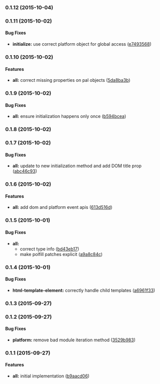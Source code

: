 ### 0.1.12 (2015-10-04)


### 0.1.11 (2015-10-02)


#### Bug Fixes

* **initialize:** use correct platform object for global access ([e7493568](http://github.com/aurelia/pal-browser/commit/e7493568e39c253e177d5dac9a36c62eda6a251c))


### 0.1.10 (2015-10-02)


#### Features

* **all:** correct missing properties on pal objects ([5da8ba3b](http://github.com/aurelia/pal-browser/commit/5da8ba3bded4aa9021bc5b5feaea3070933a7acb))


### 0.1.9 (2015-10-02)


#### Bug Fixes

* **all:** ensure initialization happens only once ([b594bcea](http://github.com/aurelia/pal-browser/commit/b594bcea7d26930cb8bf3459344602b060ea4379))


### 0.1.8 (2015-10-02)


### 0.1.7 (2015-10-02)


#### Bug Fixes

* **all:** update to new initialization method and add DOM title prop ([abc46c93](http://github.com/aurelia/pal-browser/commit/abc46c93d7cf750ec2d05d142373c8dcede6db90))


### 0.1.6 (2015-10-02)


#### Features

* **all:** add dom and platform event apis ([613d516d](http://github.com/aurelia/pal-browser/commit/613d516d1fde0e193a2387134d1f1f4c131688f5))


### 0.1.5 (2015-10-01)


#### Bug Fixes

* **all:**
  * correct type info ([bd43eb17](http://github.com/aurelia/pal-browser/commit/bd43eb175b328f372698a45e53fef25302800b63))
  * make polfill patches explicit ([a9a8c84c](http://github.com/aurelia/pal-browser/commit/a9a8c84ce6b3f221f5f673b9441523fd855d7c4a))


### 0.1.4 (2015-10-01)


#### Bug Fixes

* **html-template-element:** correctly handle child templates ([a6961f33](http://github.com/aurelia/pal-browser/commit/a6961f33bf6fae7f8cdaeb235e5f5aca33aff5fe))


### 0.1.3 (2015-09-27)


### 0.1.2 (2015-09-27)


#### Bug Fixes

* **platform:** remove bad module iteration method ([3529b983](http://github.com/aurelia/pal-browser/commit/3529b9832c139ef77f2c755d0b0ad37e599ba8f1))


### 0.1.1 (2015-09-27)


#### Features

* **all:** initial implementation ([b9aacd06](http://github.com/aurelia/pal-browser/commit/b9aacd0620ca51f8648115220793f4df5ce030ac))

